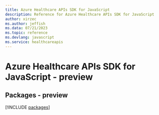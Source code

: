 ```yaml
---
title: Azure Healthcare APIs SDK for JavaScript
description: Reference for Azure Healthcare APIs SDK for JavaScript
author: xirzec
ms.author: jeffish
ms.data: 07/21/2023
ms.topic: reference
ms.devlang: javascript
ms.service: healthcareapis
---
```

# Azure Healthcare APIs SDK for JavaScript - preview
## Packages - preview
[!INCLUDE [packages](healthcare-apis-index.md)]